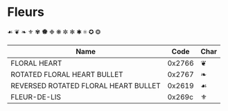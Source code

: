 # Fleurs

☙ ❦ ❧ ⚜
✾ 🏶
❉ ❋ ✼ ✻ ✱
⍟ ✪ ❂

Name                                 | Code   | Char
-------------------------------------|--------|-----
FLORAL HEART                         | 0x2766 | ❦
ROTATED FLORAL HEART BULLET          | 0x2767 | ❧
REVERSED ROTATED FLORAL HEART BULLET | 0x2619 | ☙
FLEUR-DE-LIS                         | 0x269c | ⚜
